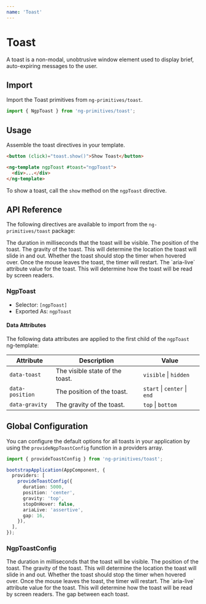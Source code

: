 ```yaml
---
name: 'Toast'
---
```


# Toast

A toast is a non-modal, unobtrusive window element used to display brief, auto-expiring messages to the user.

<docs-example name="toast"></docs-example>

## Import

Import the Toast primitives from `ng-primitives/toast`.

```ts
import { NgpToast } from 'ng-primitives/toast';
```

## Usage

Assemble the toast directives in your template.

```html
<button (click)="toast.show()">Show Toast</button>

<ng-template ngpToast #toast="ngpToast">
  <div>...</div>
</ng-template>
```

To show a toast, call the `show` method on the `ngpToast` directive.

## API Reference

The following directives are available to import from the `ng-primitives/toast` package:

<response-field name="ngpToastDuration" type="number" default="3000">
  The duration in milliseconds that the toast will be visible.
</response-field>

<response-field name="ngpToastPosition" type="start | center | end" default="end">
  The position of the toast.
</response-field>

<response-field name="ngpToastGravity" type="top | bottom" default="top">
  The gravity of the toast. This will determine the location the toast will slide in and out.
</response-field>

<response-field name="ngpToastStopOnHover" type="boolean" default="true">
  Whether the toast should stop the timer when hovered over. Once the mouse leaves the toast, the timer will restart.
</response-field>

<response-field name="ngpToastAriaLive" type="assertive | polite" default="polite">
  The `aria-live` attribute value for the toast. This will determine how the toast will be read by screen readers.
</response-field>

### NgpToast

- Selector: `[ngpToast]`
- Exported As: `ngpToast`

#### Data Attributes

The following data attributes are applied to the first child of the `ngpToast` ng-template:

| Attribute       | Description                     | Value                        |
| --------------- | ------------------------------- | ---------------------------- |
| `data-toast`    | The visible state of the toast. | `visible` \| `hidden`        |
| `data-position` | The position of the toast.      | `start` \| `center` \| `end` |
| `data-gravity`  | The gravity of the toast.       | `top` \| `bottom`            |

## Global Configuration

You can configure the default options for all toasts in your application by using the `provideNgpToastConfig` function in a providers array.

```ts
import { provideToastConfig } from 'ng-primitives/toast';

bootstrapApplication(AppComponent, {
  providers: [
    provideToastConfig({
      duration: 5000,
      position: 'center',
      gravity: 'top',
      stopOnHover: false,
      ariaLive: 'assertive',
      gap: 16,
    }),
  ],
});
```

### NgpToastConfig

<response-field name="duration" type="number" default="3000">
  The duration in milliseconds that the toast will be visible.
</response-field>

<response-field name="position" type="start | center | end" default="end">
  The position of the toast.
</response-field>

<response-field name="gravity" type="top | bottom" default="top">
  The gravity of the toast. This will determine the location the toast will slide in and out.
</response-field>

<response-field name="stopOnHover" type="boolean" default="true">
  Whether the toast should stop the timer when hovered over. Once the mouse leaves the toast, the timer will restart.
</response-field>

<response-field name="ariaLive" type="assertive | polite" default="polite">
  The `aria-live` attribute value for the toast. This will determine how the toast will be read by screen readers.
</response-field>

<response-field name="gap" type="number" default="16">
  The gap between each toast.
</response-field>

